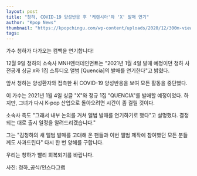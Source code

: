```yaml
---
layout: post
title: "청하, COVID-19 양성반응 후 '케렌시아'와 'X' 발매 연기"
author: "Kpop News"
thumbnail: "https://kpopchingu.com/wp-content/uploads/2020/12/300m-views-52-890x512.png"
tags: 
---
```



가수 청하가 다가오는 컴백을 연기합니다!

12월 9일 청하의 소속사 MNH엔터테인먼트는 "2021년 1월 4일 발매 예정이던 청하 사전공개 싱글 `X`와 1집 스튜디오 앨범 [Quencia]의 발매를 연기한다"고 밝혔다.

앞서 청하는 양성환자와 접촉한 뒤 COVID-19 양성반응을 보여 모든 활동을 중단했다.

이 가수는 2021년 1월 4일 싱글 "X"와 정규 1집 "QUENCIA"를 발매할 예정이었다. 하지만, 그녀가 다시 K-pop 산업으로 돌아오려면 시간이 좀 걸릴 것이다.

소속사 측도 "그래서 내부 논의를 거쳐 앨범 발매를 연기하기로 했다"고 설명했다. 결정되는 대로 출시 일정을 알려드리겠습니다."

그는 "김청하의 새 앨범 발매를 고대해 온 팬들과 이번 앨범 제작에 참여했던 모든 분들께도 사과드린다" 다시 한 번 양해를 구합니다.

우리는 청하가 빨리 회복되기를 바랍니다.

사진: 청하_공식/인스타그램